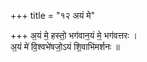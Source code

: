 +++
title = "१२ अयं मे"

+++
अ॒यं मे॒ हस्तो॒ भग॑वान॒यं मे॒ भग॑वत्तरः ।  
अ॒यं मे॑ वि॒श्वभे॑षजो॒ऽयं शि॒वाभि॑मर्शनः ॥